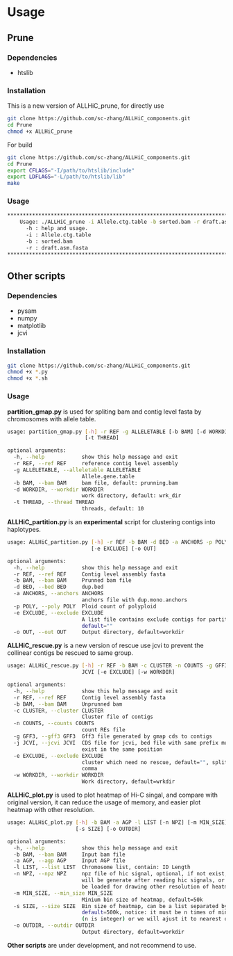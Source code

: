 # Usage
## Prune
### Dependencies
* htslib
### Installation
This is a new version of ALLHiC_prune, for directly use
```bash
git clone https://github.com/sc-zhang/ALLHiC_components.git
cd Prune
chmod +x ALLHiC_prune
```

For build
```bash
git clone https://github.com/sc-zhang/ALLHiC_components.git
cd Prune
export CFLAGS="-I/path/to/htslib/include"
export LDFLAGS="-L/path/to/htslib/lib"
make
```
### Usage
```bash
************************************************************************
    Usage: ./ALLHiC_prune -i Allele.ctg.table -b sorted.bam -r draft.asm.fasta
      -h : help and usage.
      -i : Allele.ctg.table
      -b : sorted.bam
      -r : draft.asm.fasta
************************************************************************
```
## Other scripts
### Dependencies
* pysam
* numpy
* matplotlib
* jcvi
### Installation
```bash
git clone https://github.com/sc-zhang/ALLHiC_components.git
chmod +x *.py
chmod +x *.sh
```
### Usage
**partition_gmap.py** is used for spliting bam and contig level fasta by chromosomes with allele table.
```bash
usage: partition_gmap.py [-h] -r REF -g ALLELETABLE [-b BAM] [-d WORKDIR]
                         [-t THREAD]

optional arguments:
  -h, --help            show this help message and exit
  -r REF, --ref REF     reference contig level assembly
  -g ALLELETABLE, --alleletable ALLELETABLE
                        Allele.gene.table
  -b BAM, --bam BAM     bam file, default: prunning.bam
  -d WORKDIR, --workdir WORKDIR
                        work directory, default: wrk_dir
  -t THREAD, --thread THREAD
                        threads, default: 10
```

**ALLHiC_partition.py** is an **experimental** script for clustering contigs into haplotypes.
```bash
usage: ALLHiC_partition.py [-h] -r REF -b BAM -d BED -a ANCHORS -p POLY
                           [-e EXCLUDE] [-o OUT]

optional arguments:
  -h, --help            show this help message and exit
  -r REF, --ref REF     Contig level assembly fasta
  -b BAM, --bam BAM     Prunned bam file
  -d BED, --bed BED     dup.bed
  -a ANCHORS, --anchors ANCHORS
                        anchors file with dup.mono.anchors
  -p POLY, --poly POLY  Ploid count of polyploid
  -e EXCLUDE, --exclude EXCLUDE
                        A list file contains exclude contigs for partition,
                        default=""
  -o OUT, --out OUT     Output directory, default=workdir
```

**ALLHiC_rescue.py** is a new version of rescue use jcvi to prevent the collinear contigs be rescued to same group.
```bash
usage: ALLHiC_rescue.py [-h] -r REF -b BAM -c CLUSTER -n COUNTS -g GFF3 -j
                        JCVI [-e EXCLUDE] [-w WORKDIR]

optional arguments:
  -h, --help            show this help message and exit
  -r REF, --ref REF     Contig level assembly fasta
  -b BAM, --bam BAM     Unprunned bam
  -c CLUSTER, --cluster CLUSTER
                        Cluster file of contigs
  -n COUNTS, --counts COUNTS
                        count REs file
  -g GFF3, --gff3 GFF3  Gff3 file generated by gmap cds to contigs
  -j JCVI, --jcvi JCVI  CDS file for jcvi, bed file with same prefix must
                        exist in the same position
  -e EXCLUDE, --exclude EXCLUDE
                        cluster which need no rescue, default="", split by
                        comma
  -w WORKDIR, --workdir WORKDIR
                        Work directory, default=wrkdir
```

**ALLHiC_plot.py** is used to plot heatmap of Hi-C singal, and compare with original version, it can reduce the usage of memory, and easier plot heatmap with other resolution.
```bash
usage: ALLHiC_plot.py [-h] -b BAM -a AGP -l LIST [-n NPZ] [-m MIN_SIZE]
                      [-s SIZE] [-o OUTDIR]

optional arguments:
  -h, --help            show this help message and exit
  -b BAM, --bam BAM     Input bam file
  -a AGP, --agp AGP     Input AGP file
  -l LIST, --list LIST  Chromosome list, contain: ID Length
  -n NPZ, --npz NPZ     npz file of hic signal, optional, if not exist, it
                        will be generate after reading hic signals, or it will
                        be loaded for drawing other resolution of heatmap
  -m MIN_SIZE, --min_size MIN_SIZE
                        Minium bin size of heatmap, default=50k
  -s SIZE, --size SIZE  Bin size of heatmap, can be a list separated by comma,
                        default=500k, notice: it must be n times of min_size
                        (n is integer) or we will ajust it to nearest one
  -o OUTDIR, --outdir OUTDIR
                        Output directory, default=workdir
```

**Other scripts** are under development, and not recommend to use.